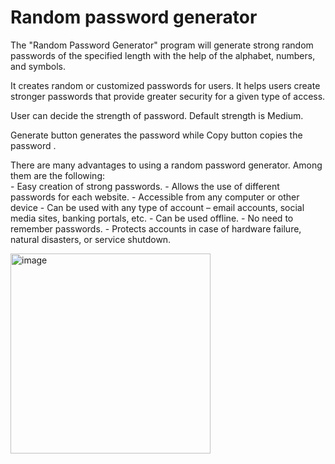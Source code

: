 <h1>Random password generator</h1>

The "Random Password Generator" program will generate strong random passwords of the specified length with the help of the alphabet, numbers, and symbols. 

It creates random or customized passwords for users. It helps users create stronger passwords that provide greater security for a given type of access.

User can decide the strength of password. Default strength is Medium.

Generate button generates the password while Copy button copies the password .

There are many advantages to using a random password generator. Among them are the following: <br>
    - Easy creation of strong passwords.
    - Allows the use of different passwords for each website. 
    - Accessible from any computer or other device
    - Can be used with any type of account – email accounts, social media sites, banking portals, etc. 
    - Can be used offline. 
    - No need to remember passwords. 
    - Protects accounts in case of hardware failure, natural disasters, or service shutdown.
    
<img width="320" alt="image" src="https://github.com/ManasiNarkhede/TechnoHacks_Tasks/assets/132153639/b3148af7-a5f3-4387-988d-2de549a1b973">

